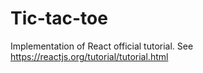 # Tic-tac-toe
Implementation of React official tutorial. See https://reactjs.org/tutorial/tutorial.html
